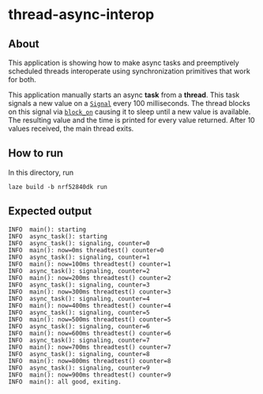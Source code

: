 # thread-async-interop

## About

This application is showing how to make async tasks and preemptively scheduled
threads interoperate using synchronization primitives that work for both.

This application manually starts an async **task** from a **thread**. This task
signals a new value on a [`Signal`] every 100 milliseconds. The thread blocks
on this signal via [`block_on`] causing it to sleep until a new value is
available. The resulting value and the time is printed for every value
returned. After 10 values received, the main thread exits.

## How to run

In this directory, run

    laze build -b nrf52840dk run

## Expected output

    INFO  main(): starting
    INFO  async_task(): starting
    INFO  async_task(): signaling, counter=0
    INFO  main(): now=0ms threadtest() counter=0
    INFO  async_task(): signaling, counter=1
    INFO  main(): now=100ms threadtest() counter=1
    INFO  async_task(): signaling, counter=2
    INFO  main(): now=200ms threadtest() counter=2
    INFO  async_task(): signaling, counter=3
    INFO  main(): now=300ms threadtest() counter=3
    INFO  async_task(): signaling, counter=4
    INFO  main(): now=400ms threadtest() counter=4
    INFO  async_task(): signaling, counter=5
    INFO  main(): now=500ms threadtest() counter=5
    INFO  async_task(): signaling, counter=6
    INFO  main(): now=600ms threadtest() counter=6
    INFO  async_task(): signaling, counter=7
    INFO  main(): now=700ms threadtest() counter=7
    INFO  async_task(): signaling, counter=8
    INFO  main(): now=800ms threadtest() counter=8
    INFO  async_task(): signaling, counter=9
    INFO  main(): now=900ms threadtest() counter=9
    INFO  main(): all good, exiting.

[`signal`]: https://ariel-os.github.io/ariel-os/dev/docs/api/embassy_sync/signal/struct.Signal.html
[`block_on`]: https://ariel-os.github.io/ariel-os/dev/docs/api/ariel_os/blocker/fn.block_on.html
